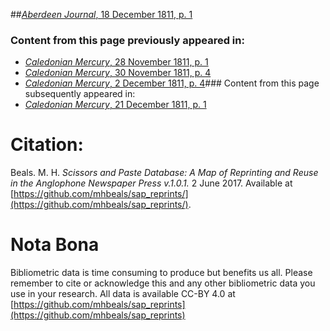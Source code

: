 ##[*Aberdeen Journal*, 18 December 1811, p. 1](https://mhbeals.github.io/sap_html/Aberdeen-Journal/Aberdeen-Journal-18-December-1811-p-1)

### Content from this page previously appeared in:
+ [*Caledonian Mercury*, 28 November 1811, p. 1](https://mhbeals.github.io/sap_html/Caledonian-Mercury/Caledonian-Mercury-28-November-1811-p-1)
+ [*Caledonian Mercury*, 30 November 1811, p. 4](https://mhbeals.github.io/sap_html/Caledonian-Mercury/Caledonian-Mercury-30-November-1811-p-4)
+ [*Caledonian Mercury*, 2 December 1811, p. 4](https://mhbeals.github.io/sap_html/Caledonian-Mercury/Caledonian-Mercury-2-December-1811-p-4)### Content from this page subsequently appeared in:
+ [*Caledonian Mercury*, 21 December 1811, p. 1](https://mhbeals.github.io/sap_html/Caledonian-Mercury/Caledonian-Mercury-21-December-1811-p-1)
                    
# Citation: 

Beals. M. H. *Scissors and Paste Database: A Map of Reprinting and Reuse in the Anglophone Newspaper Press v.1.0.1.* 2 June 2017. Available at [https://github.com/mhbeals/sap_reprints/](https://github.com/mhbeals/sap_reprints/). 
                    
# Nota Bona

Bibliometric data is time consuming to produce but benefits us all. Please remember to cite or acknowledge this and any other bibliometric data you use in your research. All data is available CC-BY 4.0 at [https://github.com/mhbeals/sap_reprints](https://github.com/mhbeals/sap_reprints)